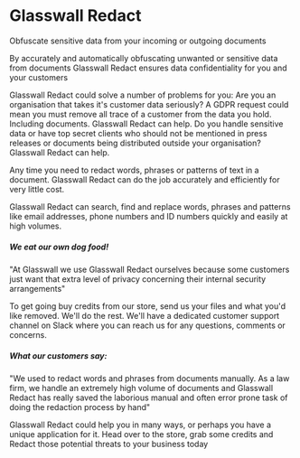 
# Glasswall Redact

Obfuscate sensitive data from your incoming or outgoing documents

By accurately and automatically obfuscating unwanted or sensitive data from documents Glasswall Redact ensures data confidentiality for you and your customers

Glasswall Redact could solve a number of problems for you:
Are you an organisation that takes it's customer data seriously? A GDPR request could mean you must remove all trace of a customer from the data you hold. Including documents. Glasswall Redact can help.
Do you handle sensitive data or have top secret clients who should not be mentioned in press releases or documents being distributed outside your organisation? Glasswall Redact can help.

Any time you need to redact words, phrases or patterns of text in a document. Glasswall Redact can do the job accurately and efficiently for very little cost.

Glasswall Redact can search, find and replace words, phrases and patterns like email addresses, phone numbers and ID numbers quickly and easily at high volumes.

##### We eat our own dog food!
"At Glasswall we use Glasswall Redact ourselves because some customers just want that extra level of privacy concerning their internal security arrangements"

To get going buy credits from our store, send us your files and what you'd like removed. We'll do the rest. We'll have a dedicated customer support channel on Slack where you can reach us for any questions, comments or concerns.

##### What our customers say:
"We used to redact words and phrases from documents manually. As a law firm, we handle an extremely high volume of documents and Glasswall Redact has really saved the laborious manual and often error prone task of doing the redaction process by hand"

Glasswall Redact could help you in many ways, or perhaps you have a unique application for it. 
Head over to the store, grab some credits and Redact those potential threats to your business today
